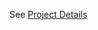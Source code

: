 See [Project Details](https://github.com/mSam-Dev/PortfolioWebsiteV2/blob/master/ProjectDetails.md) 
